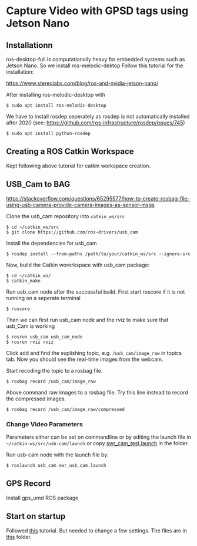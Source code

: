 # Capture Video with GPSD tags using Jetson Nano


## Installationn

ros-desktop-full is computationally heavy for embedded systems such as Jetson Nano. So we install ros-melodic-dektop
Follow this tutorial for the installation:

https://www.stereolabs.com/blog/ros-and-nvidia-jetson-nano/

After installing ros-melodic-desktop with

```$ sudo apt install ros-melodic-desktop ```

We have to install rosdep seperately as rosdep is not automatically installed after 2020 (see: https://github.com/ros-infrastructure/rosdep/issues/745)

```$ sudo apt install python-rosdep```

## Creating a ROS Catkin Workspace

Kept following above tutorial for catkin workspace creation.


## USB_Cam to BAG

https://stackoverflow.com/questions/65295577/how-to-create-rosbag-file-using-usb-camera-provide-camera-images-as-sensor-msgs

Clone the usb_cam repository into ```catkin_ws/src```

```
$ cd ~/catkin_ws/src
$ git clone https://github.com/ros-drivers/usb_cam
```
Install the dependencies for usb_cam

```
$ rosdep install --from-paths /path/to/your/catkin_ws/src --ignore-src
```

Now, build the Catkin wororkspace with usb_cam package:

```
$ cd ~/catkin_ws/
$ catkin_make
```
Run usb_cam node after the successful build. First start roscore if it is not running on a seperate terminal

```
$ roscore
```
Then we can first run usb_cam node and the rviz to make sure that usb_Cam is working

```
$ rosrun usb_cam usb_cam_node
$ rosrun rviz rviz
```
Click add and find the suplishing topic, e.g. ```/usb_cam/image_raw``` in topics tab. Now you should see the real-time images from the webcam.

Start recoding the topic to a rosbag file.

```
$ rosbag record /usb_cam/image_raw
```
Above command raw images to a rosbag file. Try this line instead to record the compressed images.

```
$ rosbag record /usb_cam/image_raw/compressed
```

### Change Video Parameters

Parameters either can be set on commandline or  by editing the launch file in ```~/catkin-ws/src/usb-cam/launch``` or copy [swr_cam_test.launch](launch_files/swr_cam_test.launch) in the folder. 

Run usb-cam node with the launch file by:

```
$ roslaunch usb_cam swr_usb_cam.launch
```

## GPS Record

Install gps_umd ROS package

## Start on startup

Followed [this](https://blog.roverrobotics.com/how-to-run-ros-on-startup-bootup/) tutorial. But needed to change a few settings. The files are in [this](/upstart) folder.

